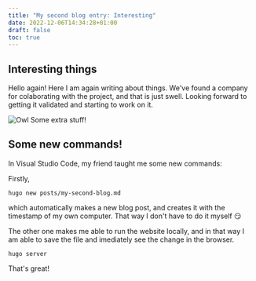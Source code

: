 ```yaml
---
title: "My second blog entry: Interesting"
date: 2022-12-06T14:34:28+01:00
draft: false
toc: true
---
```


## Interesting things
Hello again! Here I am again writing about things. We've found a company for colaborating with the project, and that is just swell. Looking forward to getting it validated and starting to work on it.

![Owl](/Curious-Burrowing-Owl-crop-341494953.jpg)
Some extra stuff!

## Some new commands!
In Visual Studio Code, my friend taught me some new commands:

Firstly,
```terminal
hugo new posts/my-second-blog.md
```
which automatically makes a new blog post, and creates it with the timestamp of my own computer. That way I don't have to do it myself 😏

The other one makes me able to run the website locally, and in that way I am able to save the file and imediately see the change in the browser.

```terminal
hugo server
```

That's great!